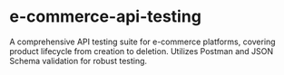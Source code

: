 # e-commerce-api-testing
A comprehensive API testing suite for e-commerce platforms, covering product lifecycle from creation to deletion. Utilizes Postman and JSON Schema validation for robust testing.
